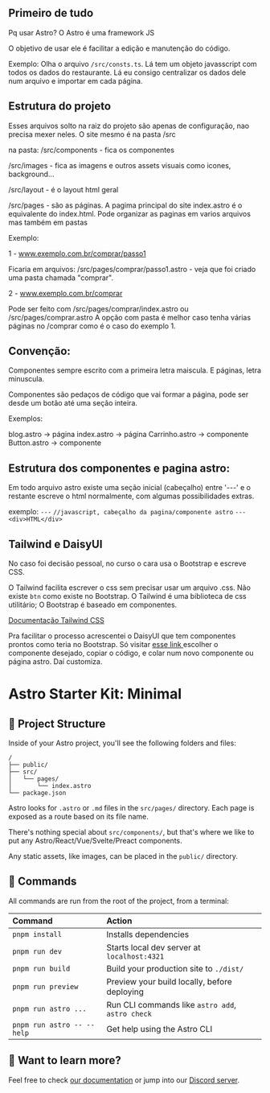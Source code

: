 ## Primeiro de tudo

Pq usar Astro? O Astro é uma framework JS


O objetivo de usar ele é facilitar a edição e manutenção do código.


Exemplo: Olha o arquivo `/src/consts.ts`. Lá tem um objeto javasscript com todos os dados do restaurante. Lá eu consigo centralizar os dados dele num arquivo e importar em cada página.


## Estrutura do projeto

Esses arquivos solto na raiz do projeto são apenas de configuração, nao precisa mexer neles. O site mesmo é na pasta /src

na pasta:
/src/components - fica os componentes

/src/images - fica as imagens e outros assets visuais como icones, background...

/src/layout - é o layout html geral

/src/pages - são as páginas. A pagima principal do site index.astro é o equivalente
do index.html. Pode organizar as paginas em varios arquivos mas também em pastas

Exemplo:

1 - www.exemplo.com.br/comprar/passo1

Ficaria em arquivos: /src/pages/comprar/passo1.astro - veja que foi criado uma pasta chamada "comprar".

2 - www.exemplo.com.br/comprar

Pode ser feito com /src/pages/comprar/index.astro ou /src/pages/comprar.astro
A opção com pasta é melhor caso tenha várias páginas no /comprar como é o caso do exemplo 1.


## Convenção:
Componentes sempre escrito com a primeira letra maiscula. E páginas, letra minuscula.

Componentes são pedaços de código que vai formar a página, pode ser desde um botão até uma seção inteira.

Exemplos:

blog.astro -> página
index.astro -> página
Carrinho.astro -> componente
Button.astro -> componente

## Estrutura dos componentes e pagina astro:

Em todo arquivo astro existe uma seção inicial (cabeçalho) entre '---' e o restante escreve o html normalmente, com algumas possibilidades extras.

exemplo:
`---`
`//javascript, cabeçalho da pagina/componente astro`
`---`
`<div>HTML</div>`

## Tailwind e DaisyUI

No caso foi decisão pessoal, no curso o cara usa o Bootstrap e escreve CSS.

O Tailwind facilita escrever o css sem precisar usar um arquivo .css. Não existe `btn` como existe no Bootstrap. O Tailwind é uma biblioteca de css utilitário; O Bootstrap é baseado em componentes.

[Documentação Tailwind CSS](https://tailwindcss.com/docs/)

 Pra facilitar o processo acrescentei o DaisyUI que tem componentes prontos como teria no Bootstrap. Só visitar [esse link ](https://daisyui.com/components/?lang=pt) escolher o componente desejado, copiar o código, e colar num novo componente ou página astro. Daí customiza.


# Astro Starter Kit: Minimal

## 🚀 Project Structure

Inside of your Astro project, you'll see the following folders and files:

```text
/
├── public/
├── src/
│   └── pages/
│       └── index.astro
└── package.json
```

Astro looks for `.astro` or `.md` files in the `src/pages/` directory. Each page is exposed as a route based on its file name.

There's nothing special about `src/components/`, but that's where we like to put any Astro/React/Vue/Svelte/Preact components.

Any static assets, like images, can be placed in the `public/` directory.

## 🧞 Commands

All commands are run from the root of the project, from a terminal:

| Command                   | Action                                           |
| :------------------------ | :----------------------------------------------- |
| `pnpm install`             | Installs dependencies                            |
| `pnpm run dev`             | Starts local dev server at `localhost:4321`      |
| `pnpm run build`           | Build your production site to `./dist/`          |
| `pnpm run preview`         | Preview your build locally, before deploying     |
| `pnpm run astro ...`       | Run CLI commands like `astro add`, `astro check` |
| `pnpm run astro -- --help` | Get help using the Astro CLI                     |

## 👀 Want to learn more?

Feel free to check [our documentation](https://docs.astro.build) or jump into our [Discord server](https://astro.build/chat).
